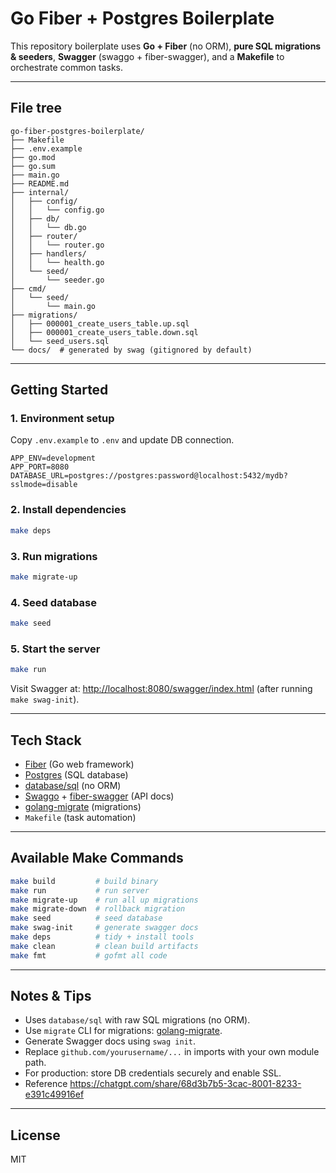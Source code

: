 # Go Fiber + Postgres Boilerplate

This repository boilerplate uses **Go + Fiber** (no ORM), **pure SQL migrations & seeders**, **Swagger** (swaggo + fiber-swagger), and a **Makefile** to orchestrate common tasks.

---

## File tree

```
go-fiber-postgres-boilerplate/
├── Makefile
├── .env.example
├── go.mod
├── go.sum
├── main.go
├── README.md
├── internal/
│   ├── config/
│   │   └── config.go
│   ├── db/
│   │   └── db.go
│   ├── router/
│   │   └── router.go
│   ├── handlers/
│   │   └── health.go
│   └── seed/
│       └── seeder.go
├── cmd/
│   └── seed/
│       └── main.go
├── migrations/
│   ├── 000001_create_users_table.up.sql
│   ├── 000001_create_users_table.down.sql
│   └── seed_users.sql
└── docs/  # generated by swag (gitignored by default)
```

---

## Getting Started

### 1. Environment setup
Copy `.env.example` to `.env` and update DB connection.

```
APP_ENV=development
APP_PORT=8080
DATABASE_URL=postgres://postgres:password@localhost:5432/mydb?sslmode=disable
```

### 2. Install dependencies
```bash
make deps
```

### 3. Run migrations
```bash
make migrate-up
```

### 4. Seed database
```bash
make seed
```

### 5. Start the server
```bash
make run
```

Visit Swagger at: [http://localhost:8080/swagger/index.html](http://localhost:8080/swagger/index.html) (after running `make swag-init`).

---

## Tech Stack
- [Fiber](https://github.com/gofiber/fiber) (Go web framework)
- [Postgres](https://www.postgresql.org/) (SQL database)
- [database/sql](https://pkg.go.dev/database/sql) (no ORM)
- [Swaggo](https://github.com/swaggo/swag) + [fiber-swagger](https://github.com/gofiber/swagger) (API docs)
- [golang-migrate](https://github.com/golang-migrate/migrate) (migrations)
- `Makefile` (task automation)

---

## Available Make Commands

```bash
make build         # build binary
make run           # run server
make migrate-up    # run all up migrations
make migrate-down  # rollback migration
make seed          # seed database
make swag-init     # generate swagger docs
make deps          # tidy + install tools
make clean         # clean build artifacts
make fmt           # gofmt all code
```

---

## Notes & Tips
- Uses `database/sql` with raw SQL migrations (no ORM).
- Use `migrate` CLI for migrations: [golang-migrate](https://github.com/golang-migrate/migrate).
- Generate Swagger docs using `swag init`.
- Replace `github.com/yourusername/...` in imports with your own module path.
- For production: store DB credentials securely and enable SSL.
- Reference https://chatgpt.com/share/68d3b7b5-3cac-8001-8233-e391c49916ef

---

## License
MIT
